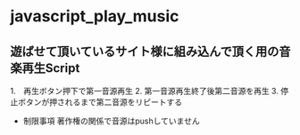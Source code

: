# javascript_play_music 

## 遊ばせて頂いているサイト様に組み込んで頂く用の音楽再生Script 

1.　再生ボタン押下で第一音源再生 
2. 第一音源再生終了後第二音源を再生 
3. 停止ボタンが押されるまで第二音源をリピートする  

* 制限事項 
著作権の関係で音源はpushしていません 
